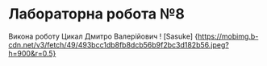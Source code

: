 # Лабораторна робота №8
Викона роботу Цикал Дмитро Валерійович 
! [Sasuke] {https://mobimg.b-cdn.net/v3/fetch/49/493bcc1db8fb8dcb56b9f2bc3d182b56.jpeg?h=900&r=0.5}

